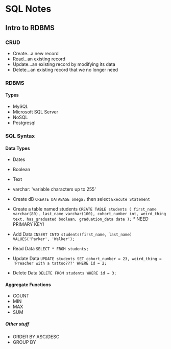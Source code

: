 # SQL Notes

## Intro to RDBMS

### CRUD

- Create...a new record
- Read...an existing record
- Update...an existing record by modifying its data
- Delete...an existing record that we no longer need

### RDBMS

#### Types

- MySQL
- Microsoft SQL Server
- NoSQL
- Postgresql

### SQL Syntax

#### Data Types

- Dates
- Boolean
- Text
- varchar: 'variable characters up to 255'

- Create dB `CREATE DATABASE omega;` then select `Execute Statement`

- Create a table named students `CREATE TABLE students ( first_name varchar(80), last_name varchar(100), cohort_number int, weird_thing text, has_graduated boolean, graduation_data date );` _*_ NEED PRIMARY KEY!

- Add Data `INSERT INTO students(first_name, last_name) VALUES('Parker', 'Walker');`

- Read Data `SELECT * FROM students;`

- Update Data `UPDATE students SET cohort_number = 23, weird_thing = 'Preacher with a tattoo???' WHERE id = 2;`

- Delete Data `DELETE FROM students WHERE id = 3;`

#### Aggregate Functions

- COUNT
- MIN
- MAX
- SUM

##### Other stuff

- ORDER BY ASC/DESC
- GROUP BY
